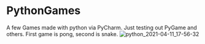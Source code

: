  # PythonGames
A few Games made with python via PyCharm.
Just testing out PyGame and others.
First game is pong, second is snake.
![python_2021-04-11_17-56-32](https://user-images.githubusercontent.com/82313247/114309286-5c388000-9aef-11eb-822a-48f702eb83ad.png)

